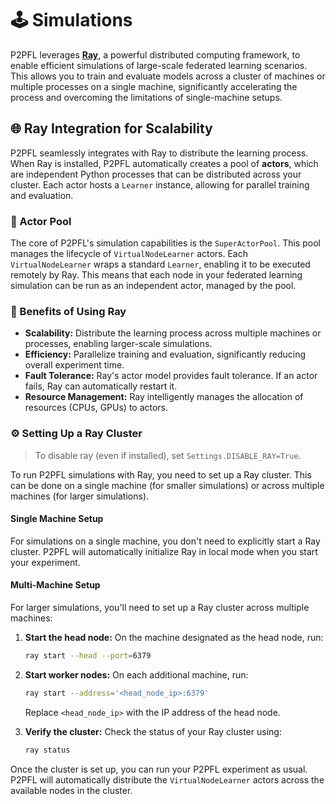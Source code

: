 # 🕹️ Simulations

P2PFL leverages **[Ray](https://www.ray.io/)**, a powerful distributed computing framework, to enable efficient simulations of large-scale federated learning scenarios. This allows you to train and evaluate models across a cluster of machines or multiple processes on a single machine, significantly accelerating the process and overcoming the limitations of single-machine setups.

## 🌐 Ray Integration for Scalability

P2PFL seamlessly integrates with Ray to distribute the learning process. When Ray is installed, P2PFL automatically creates a pool of **actors**, which are independent Python processes that can be distributed across your cluster. Each actor hosts a `Learner` instance, allowing for parallel training and evaluation.

### 🧩 Actor Pool

The core of P2PFL's simulation capabilities is the `SuperActorPool`. This pool manages the lifecycle of `VirtualNodeLearner` actors. Each `VirtualNodeLearner` wraps a standard `Learner`, enabling it to be executed remotely by Ray. This means that each node in your federated learning simulation can be run as an independent actor, managed by the pool.

### 🚀 Benefits of Using Ray

*   **Scalability:** Distribute the learning process across multiple machines or processes, enabling larger-scale simulations.
*   **Efficiency:** Parallelize training and evaluation, significantly reducing overall experiment time.
*   **Fault Tolerance:** Ray's actor model provides fault tolerance. If an actor fails, Ray can automatically restart it.
*   **Resource Management:** Ray intelligently manages the allocation of resources (CPUs, GPUs) to actors.

### ⚙️ Setting Up a Ray Cluster

> To disable ray (even if installed), set `Settings.DISABLE_RAY=True`.

To run P2PFL simulations with Ray, you need to set up a Ray cluster. This can be done on a single machine (for smaller simulations) or across multiple machines (for larger simulations).

#### Single Machine Setup

For simulations on a single machine, you don't need to explicitly start a Ray cluster. P2PFL will automatically initialize Ray in local mode when you start your experiment.

#### Multi-Machine Setup

For larger simulations, you'll need to set up a Ray cluster across multiple machines:

1. **Start the head node:** On the machine designated as the head node, run:

    ```bash
    ray start --head --port=6379
    ```

2. **Start worker nodes:** On each additional machine, run:

    ```bash
    ray start --address='<head_node_ip>:6379'
    ```

    Replace `<head_node_ip>` with the IP address of the head node.

3. **Verify the cluster:** Check the status of your Ray cluster using:

    ```bash
    ray status
    ```

Once the cluster is set up, you can run your P2PFL experiment as usual. P2PFL will automatically distribute the `VirtualNodeLearner` actors across the available nodes in the cluster.
